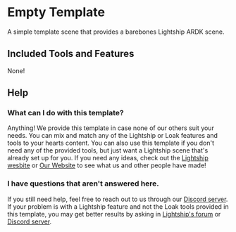 # Empty Template

A simple template scene that provides a barebones Lightship ARDK scene.

## Included Tools and Features

None!

## Help

### What can I do with this template?

Anything! We provide this template in case none of our others suit your needs. You can mix and match any of the Lightship or Loak features and tools to your hearts content. You can also use this template if you don't need any of the provided tools, but just want a Lightship scene that's already set up for you. If you need any ideas, check out the [Lightship wesbite](https://lightship.dev/) or [Our Website](https://www.loak.co/) to see what us and other people have made!

### I have questions that aren't answered here.

If you still need help, feel free to reach out to us through our [Discord server](https://discord.gg/y8wzR8MKKk). If your problem is with a Lightship feature and not the Loak tools provided in this template, you may get better results by asking in [Lightship's forum](https://community.lightship.dev/) or [Discord server](https://discord.gg/RM6m4nWmYp).
